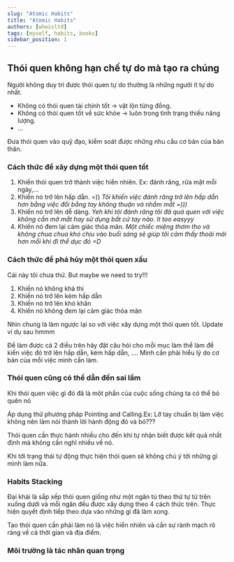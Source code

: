 ```yaml
---
slug: "Atomic Habits"
title: "Atomic Habits"
authors: [whoisltd]
tags: [myself, habits, books]
sidebar_position: 1
---
```


## Thói quen không hạn chế tự do mà tạo ra chúng

Người không duy trì được thói quen tự do thường là những người ít tự do nhất.

- Không có thói quen tài chính tốt -> vật lộn từng đồng.
- Không có thói quen tốt về sức khỏe -> luôn trong tình trạng thiếu năng lượng.
- ...

Đưa thói quen vào quỹ đạo, kiểm soát được những nhu cầu cơ bản của bản thân.

### Cách thức để xây dựng một thói quen tốt

1. Khiến thói quen trở thành việc hiển nhiên. Ex: đánh răng, rửa mặt mỗi ngày,...
2. Khiến nó trở lên hấp dẫn. =)) *Tôi khiến việc đánh răng trở lên hấp dẫn hơn bằng việc đổi bằng tay không thuận và nhắm mắt =)))*
3. Khiến nó trở lên dễ dàng. *Yeh khi tôi đánh răng tôi đã quá quen với việc không cần mở mắt hay sử dụng bất cứ tay nào. It too easyyy*
4. Khiến nó đem lại cảm giác thỏa mãn. *Một chiếc miệng thơm tho và không chua chua khó chịu vào buổi sáng sẽ giúp tôi cảm thấy thoải mái hơn mỗi khi đi thể dục đó =D*

### Cách thức để phá hủy một thói quen xấu

Cái này tôi chưa thử. But maybe we need to try!!!

1. Khiến nó không khả thi
2. Khiến nó trở lên kém hấp dẫn
3. Khiến nó trở lên khó khăn
4. Khiến nó không đem lại cảm giác thỏa mãn

Nhìn chung là làm ngược lại so với việc xây dựng một thói quen tốt. Update ví dụ sau hmmm

Để làm được cả 2 điều trên hãy đặt câu hỏi cho mỗi mục làm thể làm để kiến việc đó trở lên hấp dẫn, kém hấp dẫn, .... Mình cần phải hiểu lý do cơ bản của mỗi việc mình cần làm.

### Thói quen cũng có thể dẫn đến sai lầm

Khi thói quen việc gì đó đã là một phần của cuộc sống chúng ta có thể bỏ quên nó

Áp dụng thử phương pháp Pointing and Calling.Ex: Lỡ tay chuẩn bị làm việc không nên làm nói thành lời hành động đó và bỏ???

Thói quen cần thực hành nhiều cho đến khi tự nhận biết được kết quả nhất định mà không cần nghĩ nhiều về nó.

Khi tới trạng thái tự động thực hiện thói quen sẽ không chú ý tới những gì mình làm nữa.

### Habits Stacking

Đại khái là sắp xếp thói quen giống như một ngăn tủ theo thứ tự từ trên xuống dưới và mỗi ngăn đều được xây dựng theo 4 cách thức trên. Thực hiện quyết định tiếp theo dựa vào những gì đã làm xong.

Tạo thói quen cần phải làm nó là việc hiển nhiên và cần sự rành mạch rõ ràng về cả thời gian và địa điểm.

### Môi trường là tác nhân quan trọng


